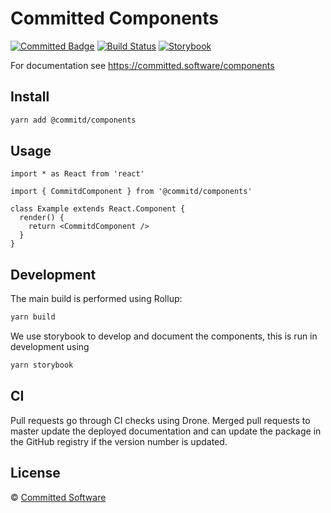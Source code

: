 # Committed Components

[![Committed Badge](https://img.shields.io/endpoint?url=https%3A%2F%2Fcommitted.software%2Fbadge)](https://committed.io)
[![Build Status](https://drone.committed.software/api/badges/commitd/components/status.svg)](https://drone.committed.software/commitd/components)
[![Storybook](https://cdn.jsdelivr.net/gh/storybookjs/brand@master/badge/badge-storybook.svg)](https://committed.software/components)

For documentation see https://committed.software/components

## Install

```bash
yarn add @commitd/components
```

## Usage

```tsx
import * as React from 'react'

import { CommitdComponent } from '@commitd/components'

class Example extends React.Component {
  render() {
    return <CommitdComponent />
  }
}
```

## Development

The main build is performed using Rollup:

```bash
yarn build
```

We use storybook to develop and document the components, this is run in development using

```bash
yarn storybook
```

## CI

Pull requests go through CI checks using Drone. Merged pull requests to master update the deployed documentation and can update the package in the GitHub registry if the version number is updated.

## License

© [Committed Software](https://github.com/commitd)
